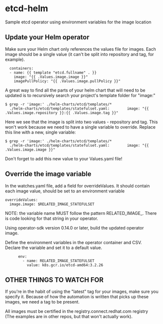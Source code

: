 # etcd-helm
Sample etcd operator using environment variables for the image location


## Update your Helm operator

Make sure your Helm chart only references the values file for images. Each image should be a single value (it can't be split into repository and tag, for example).

      containers:
      - name: {{ template "etcd.fullname" . }}
        image: "{{ .Values.image.image }}"
        imagePullPolicy: "{{ .Values.image.pullPolicy }}"

A great way to find all the parts of your helm chart that will need to be updated is to recursively search your project's template folder for "image:"

    $ grep -r 'image:' ./helm-charts/etcd/templates/*
      ./helm-charts/etcd/templates/statefulset.yaml:        image: "{{ .Values.image.repository }}:{{ .Values.image.tag }}"

Here we see that the image is split into two values - repository and tag. This won't work because we need to have a single variable to override. Replace this line with a new, single variable:

    $ grep -r 'image:' ./helm-charts/etcd/templates/*
      ./helm-charts/etcd/templates/statefulset.yaml:        image: "{{ .Values.image.image }}"

Don't forget to add this new value to your Values.yaml file!

## Override the image variable

In the watches.yaml file, add a field for overrideValues. It should contain each image value, should be set to an environment variable

    overrideValues:
      image.image: $RELATED_IMAGE_STATEFULSET

NOTE: the variable name MUST follow the pattern RELATED_IMAGE_<identifier>. There is code looking for that string in your operator.

Using operator-sdk version 0.14.0 or later, build the updated operator image.

Define the environment variables in the operator container and CSV. Declare the variable and set it to a default value.

          env:
            - name: RELATED_IMAGE_STATEFULSET
              value: k8s.gcr.io/etcd-amd64:3.2.26

## OTHER THINGS TO WATCH FOR

If you're in the habit of using the "latest" tag for your images, make sure you specify it. Because of how the automation is written that picks up these images, we need a tag to be present.

All images must be certified in the registry.connect.redhat.com registry (The examples are in other repos, but that won't actually work).
